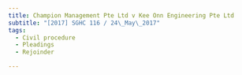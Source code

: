 ```yaml
---
title: Champion Management Pte Ltd v Kee Onn Engineering Pte Ltd 
subtitle: "[2017] SGHC 116 / 24\_May\_2017"
tags:
  - Civil procedure
  - Pleadings
  - Rejoinder

---
```


